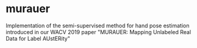# murauer
Implementation of the semi-supervised method for hand pose estimation introduced in our WACV 2019 paper "MURAUER: Mapping Unlabeled Real Data for Label AUstERity"
